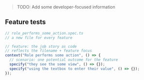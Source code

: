 > TODO: Add some developer-focused information

## Feature tests

```ts
// role_performs_some_action.spec.ts
// a new file for every feature

// feature: the job story as code
// reflects the filename + feature focus
context("Role performs some action", () => {
  // scenario: one potential outcome for the feature
  specify("they see the some view", () => {});
  specify("using the textbox to enter their value", () => {});
});
```

